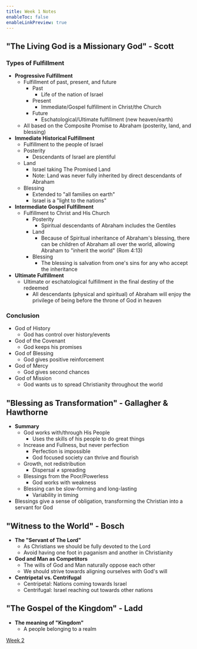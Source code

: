 ```yaml
---
title: Week 1 Notes
enableToc: false
enableLinkPreview: true
---
```


## "The Living God is a Missionary God" - Scott

### Types of Fulfillment

- **Progressive Fulfillment**
	- Fulfillment of past, present, and future
		- Past
			- Life of the nation of Israel
		- Present
			- Immediate/Gospel fulfillment in Christ/the Church
		- Future
			- Eschatological/Ultimate fulfillment (new heaven/earth)
	- All based on the Composite Promise to Abraham (posterity, land, and blessing)
- **Immediate Historical Fulfillment**
	- Fulfillment to the people of Israel
	- Posterity
		- Descendants of Israel are plentiful
	- Land
		- Israel taking The Promised Land
		- Note: Land was never fully inherited by direct descendants of Abraham
	- Blessing
		- Extended to "all families on earth"
		- Israel is a "light to the nations"
- **Intermediate Gospel Fulfillment**
	- Fulfillment to Christ and His Church
		- Posterity
			- Spiritual descendants of Abraham includes the Gentiles
		- Land
			- Because of Spiritual inheritance of Abraham's blessing, there can be children of Abraham all over the world, allowing Abraham to "inherit the world" (Rom 4:13)
		- Blessing
			- The blessing is salvation from one's sins for any who accept the inheritance
- **Ultimate Fulfillment**
	- Ultimate or eschatological fulfillment in the final destiny of the redeemed
		- All descendants (physical and spiritual) of Abraham will enjoy the privilege of being before the throne of God in heaven
### Conclusion

- God of History
	- God has control over history/events
- God of the Covenant
	- God keeps his promises
- God of Blessing
	- God gives positive reinforcement
- God of Mercy
	- God gives second chances
- God of Mission
	- God wants us to spread Christianity throughout the world

## "Blessing as Transformation" - Gallagher & Hawthorne

- **Summary**
	- God works with/through His People
		- Uses the skills of his people to do great things
	- Increase and Fullness, but never perfection
		- Perfection is impossible
		- God focused society can thrive and flourish
	- Growth, not redistribution
		- Dispersal $\neq$ spreading
	- Blessings from the Poor/Powerless
		- God works with weakness
	- Blessing can be slow-forming and long-lasting
		- Variability in timing
- Blessings give a sense of obligation, transforming the Christian into a servant for God

## "Witness to the World" - Bosch

- **The "Servant of The Lord"**
	- As Christians we should be fully devoted to the Lord
	- Avoid having one foot in paganism and another in Christianity
- **God and Man as Competitors**
	- The wills of God and Man naturally oppose each other
	- We should strive towards aligning ourselves with God's will
- **Centripetal vs. Centrifugal**
	- Centripetal: Nations coming towards Israel
	- Centrifugal: Israel reaching out towards other nations

## "The Gospel of the Kingdom" - Ladd

- **The meaning of "Kingdom"**
	- A people belonging to a realm

[Week 2](notes/Spring%202023/World%20Christian/Reading%20Notes/Week%202.md)